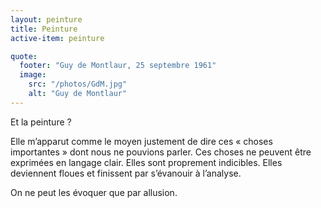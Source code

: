 ```yaml
---
layout: peinture
title: Peinture
active-item: peinture

quote:
  footer: "Guy de Montlaur, 25 septembre 1961"
  image:
    src: "/photos/GdM.jpg"
    alt: "Guy de Montlaur"
---
```

Et la peinture&nbsp;?

Elle m’apparut comme le moyen justement de dire ces «&nbsp;choses importantes&nbsp;» dont nous ne pouvions parler.
Ces choses ne peuvent être exprimées en langage clair. Elles sont proprement indicibles. Elles deviennent floues et finissent par s’évanouir à l’analyse.

On ne peut les évoquer que par allusion.
